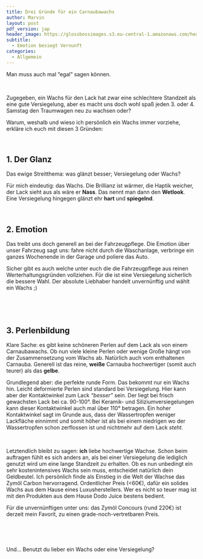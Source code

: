 ```yaml
---
title: Drei Gründe für ein Carnaubawachs
author: Marvin
layout: post
pdf_version: jap
header_image: https://glossbossimages.s3.eu-central-1.amazonaws.com/headerimg/3carnauba.jpg
subtitle:
  - Emotion besiegt Vernunft
categories:
  - Allgemein
---
```

Man muss auch mal &#8220;egal&#8221; sagen können.

&nbsp;

Zugegeben, ein Wachs für den Lack hat zwar eine schlechtere Standzeit als eine gute Versiegelung, aber es macht uns doch wohl spaß jeden 3. oder 4. Samstag den Traumwagen neu zu wachsen oder?

Warum, weshalb und wieso ich persönlich ein Wachs immer vorziehe, erkläre ich euch mit diesen 3 Gründen:

&nbsp;

## 1. Der Glanz

Das ewige Streitthema: was glänzt besser; Versiegelung oder Wachs?

Für mich eindeutig: das Wachs. Die Brillianz ist wärmer, die Haptik weicher, der Lack sieht aus als wäre er **Nass**. Das nennt man dann den **Wetlook**. Eine Versiegelung hingegen glänzt ehr **hart** und **spiegelnd**.

&nbsp;

## 2. Emotion

Das treibt uns doch generell an bei der Fahrzeugpflege. Die Emotion über unser Fahrzeug sagt uns: fahre nicht durch die Waschanlage, verbringe ein ganzes Wochenende in der Garage und poliere das Auto.

Sicher gibt es auch welche unter euch die die Fahrzeugpflege aus reinen Werterhaltungsgründen vollziehen. Für die ist eine Versiegelung sicherlich die bessere Wahl. Der absolute Liebhaber handelt unvernünftig und wählt ein Wachs ;)

&nbsp;

&nbsp;

## 3. Perlenbildung

Klare Sache: es gibt keine schöneren Perlen auf dem Lack als von einem Carnaubawachs. Ob nun viele kleine Perlen oder wenige Große hängt von der Zusammensetzung vom Wachs ab. Natürlich auch vom enthaltenen Carnauba. Generell ist das reine, **weiße** Carnauba hochwertiger (somit auch teurer) als das **gelbe**.

Grundlegend aber: die perfekte runde Form. Das bekommt nur ein Wachs hin. Leicht deformierte Perlen sind standard bei Versiegelung. Hier kann aber der Kontaktwinkel zum Lack *&#8220;besser&#8221;* sein. Der liegt bei frisch gewachsten Lack bei ca. 90-100°. Bei Keramik- und Siliziumversiegelungen kann dieser Kontaktwinkel auch mal über 110° betragen. Ein hoher Kontaktwinkel sagt im Grunde aus, dass der Wassertropfen weniger Lackfläche einnimmt und somit höher ist als bei einem niedrigen wo der Wassertropfen schon zerflossen ist und nichtmehr auf dem Lack *steht*.

&nbsp;

Letztendlich bleibt zu sagen: __ich__ liebe hochwertige Wachse. Schon beim auftragen fühlt es sich anders an, als bei einer Versiegelung die lediglich genutzt wird um eine lange Standzeit zu erhalten. Ob es nun unbedingt ein sehr kostenintensives Wachs sein muss, entscheidet natürlich dein Geldbeutel. Ich persönlich finde als Einstieg in die Welt der Wachse das Zymöl Carbon hervorragend. Ordentlicher Preis (<60€), dafür ein solides Wachs aus dem Hause eines Luxusherstellers. Wer es nicht so teuer mag ist mit den Produkten aus dem Hause Dodo Juice bestens bedient.

Für die unvernünftigen unter uns: das Zymöl Concours (rund 220€) ist derzeit mein Favorit, zu einen grade-noch-vertretbaren Preis.

&nbsp;

&nbsp;

Und&#8230; Benutzt du lieber ein Wachs oder eine Versiegelung?
